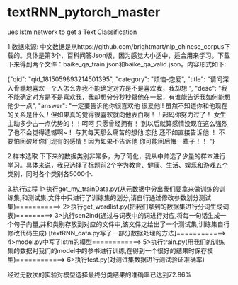 # textRNN_pytorch_master
ues lstm network to get a Text Classification

1.数据来源:
中文数据是从https://github.com/brightmart/nlp_chinese_corpus下载的。具体是第3个，百科问答Json版，因为感觉大小适中，适合用来学习。下载下来得到两个文件：baike_qa_train.json和baike_qa_valid.json。内容形式如下:




{"qid": "qid_1815059893214501395", "category": "烦恼-恋爱", "title": "请问深入骨髓地喜欢一个人怎么办我不能确定对方是不是喜欢我，我却想 ", "desc": "我不能确定对方是不是喜欢我，我却想分分秒秒跟他在一起，有谁能告诉我如何能想他少一点", "answer": "一定要告诉他你很喜欢他 很爱他!! 虽然不知道你和他现在的关系是什么！但如果真的觉得很喜欢就向他表白啊！！起码你努力过了！ 女生主动多少占一点优势的！！呵呵 只愿曾经拥有！ 到以后就算感情没现在这么强烈了也不会觉得遗憾啊~！ 与其每天那么痛苦的想他 恋他 还不如直接告诉他 ！ 不要怕回破坏你们现有的感情！因为如果不告诉他 你可能回后悔一辈子！！ "}




2.样本选取
下下来的数据类别非常多，为了简化，我从中帅选了少量的样本进行学习。具体来说，我只选择了标题前2个字为教育、健康、生活、娱乐和游戏五个类别，同时各个类别各5000个.


3.执行过程
1>执行get_my_trainData.py(从元数据中分出我们要拿来做训练的训练集,和测试集,文件中只进行了训练集的划分,请自行通过修改参数划分测试集)===========> 2>执行get_wordlist.py(把我们拿到的数据集进行分词生成词表)=========> 3>执行sen2ind(通过与词表中的词进行对应,将每一句话生成一个句子向量,并和类别存放到对应的文件中,该文件之给出了一个测试集,训练集自行修改代码生成) [textRNN_data.py写了一部分数据处理的方法]============> 4>model.py中写了lstm的模型============> 5>执行train.py(用我们的训练集的数据对我们的model中的参书进行训练,在得到一个很好的结果时保存模型)============>
6>执行test.py(对测试集数据进行测试验证准确率)





经过无数次的实验对模型选择最终分类结果的准确率已达到72.86%
